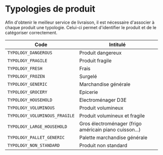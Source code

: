 # Typologies de produit

Afin d'obtenir le meilleur service de livraison, il est nécessaire d'associer à chaque produit une typologie. Celui-ci permet d'identifier le produit et de le catégoriser correctement. 

Code| Intitulé 
---------|----------
`TYPOLOGY_DANGEROUS`| Produit dangereux
`TYPOLOGY_FRAGILE`| Produit fragile
`TYPOLOGY_FRESH`| Frais
`TYPOLOGY_FROZEN`| Surgelé
`TYPOLOGY_GENERIC`| Marchandise générale
`TYPOLOGY_GROCERY`| Epicerie
`TYPOLOGY_HOUSEHOLD`| Electroménager D3E
`TYPOLOGY_VOLUMINOUS`| Produit volumineux
`TYPOLOGY_VOLUMINOUS_FRAGILE`| Produit volumineux et fragile
`TYPOLOGY_LARGE_HOUSEHOLD`| Gros électroménager (frigo américain piano cuisson...)
`TYPOLOGY_PALLET_GENERIC`| Palette marchandise générale
`TYPOLOGY_NON_STANDARD`| Produit non standard